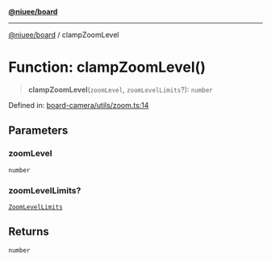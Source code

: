 [**@niuee/board**](../README.md)

***

[@niuee/board](../globals.md) / clampZoomLevel

# Function: clampZoomLevel()

> **clampZoomLevel**(`zoomLevel`, `zoomLevelLimits`?): `number`

Defined in: [board-camera/utils/zoom.ts:14](https://github.com/niuee/board/blob/d74620e4e63da3004adfc7105b7f1136fce9577c/src/board-camera/utils/zoom.ts#L14)

## Parameters

### zoomLevel

`number`

### zoomLevelLimits?

[`ZoomLevelLimits`](../type-aliases/ZoomLevelLimits.md)

## Returns

`number`
